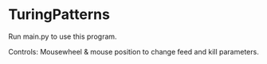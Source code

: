 # TuringPatterns

Run main.py to use this program.

Controls: Mousewheel & mouse position to change feed and kill parameters.
